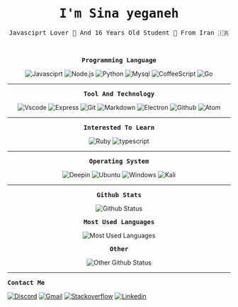 <p align="center"><h1 align="center"><samp> I'm Sina yeganeh </samp></h1></p>
<p align="center"><samp> Javasciprt Lover 💙 And 16 Years Old Student 📘 From Iran 🇮🇷 </samp></p>
<br>

<p align="center"><samp><strong>Programming Language</strong></samp></p>
<p align="center">
  <img src="https://img.shields.io/badge/-Javasciprt-black?style=for-the-badge&logo=javascript" alt="Javasciprt" />
  <img src="https://img.shields.io/badge/-Node.js-green?style=for-the-badge&logo=node.js&logoColor=black" alt="Node.js" />
  <img src="https://img.shields.io/badge/-Python-yellow?style=for-the-badge&logo=python" alt="Python" />
  <img src="https://img.shields.io/badge/-MySQL-orange?style=for-the-badge&logo=mysql&logoColor=blue" alt="Mysql" />
  <img src="https://img.shields.io/badge/-CoffeeScript-brown?style=for-the-badge&logo=coffeescript" alt="CoffeeScript" />
  <img src="https://img.shields.io/badge/-Go-blue?style=for-the-badge&logo=go" alt="Go" />
</p>

<hr>

<p align="center"><samp><strong>Tool And Technology</strong></samp></p>
<p align="center">
  <img src="https://img.shields.io/badge/-vscode-black?style=for-the-badge&logo=Visual-Studio-Code&logoColor=blue" alt="Vscode" />
  <img src="https://img.shields.io/badge/-Express.js-white?style=for-the-badge&logo=express&logoColor=black" alt="Express" />
  <img src="https://img.shields.io/badge/-git-gray?style=for-the-badge&logo=git" alt="Git" />
  <img src="https://img.shields.io/badge/-markdown-black?style=for-the-badge&logo=markdown" alt="Markdown" />
  <img src="https://img.shields.io/badge/-Electron.js-gray?style=for-the-badge&logo=electron" alt="Electron" />
  <img src="https://img.shields.io/badge/-Github-black?style=for-the-badge&logo=github" alt="Github" />
  <img src="https://img.shields.io/badge/-Atom-yellowgreen?style=for-the-badge&logo=atom" alt="Atom" />
</p>

<hr>

<p align="center"><samp><strong>Interested To Learn</strong></samp></p>
<p align="center">
  <img src="https://img.shields.io/badge/-Ruby-red?style=for-the-badge&logo=ruby" alt="Ruby" />
  <img src="https://img.shields.io/badge/-Typescript-black?style=for-the-badge&logo=typescript" alt="typescript" />
<hr>

<p align="center"><samp><strong>Operating System</strong></samp></p>
<p align="center">
  <img src="https://img.shields.io/badge/-Deepin-blue?style=for-the-badge&logo=deepin" alt="Deepin" />
  <img src="https://img.shields.io/badge/-Ubuntu-orange?style=for-the-badge&logo=ubuntu&logoColor=white" alt="Ubuntu" />
  <img src="https://img.shields.io/badge/-Windows-white?style=for-the-badge&logo=windows&logoColor=blue" alt="Windows" />
  <img src="https://img.shields.io/badge/-Kali-black?style=for-the-badge&logo=kali-linux" alt="Kali" />
</p>

<hr>

<p align="center"><samp><strong>Github Stats</strong></samp></p>
<p align="center">
  <img src="https://github-readme-stats.vercel.app/api?username=sina-yeganeh&show_icons=true&hide_border=true&count_private=true&theme=react" alt="Github Status" />
</p>

<p align="center"><samp><strong>Most Used Languages</strong></samp></p>
<p align="center">
  <img src="https://github-readme-stats.vercel.app/api/top-langs/?username=sina-yeganeh&theme=react&count_private=true&hide_border=true" alt="Most Used Languages" />
</p>

<p align="center"><samp><strong>Other</strong></samp></p>
<p align="center">
  <img src="https://github-readme-streak-stats.herokuapp.com/?user=sina-yeganeh&theme=react&hide_border=true" alt="Other Github Status" />
</p>

<hr>

<p><samp><strong>Contact Me</strong></samp></p>
<p> 
  <a href=""><img src="https://img.shields.io/badge/-Sina 7161-gray?style=for-the-badge&logo=discord" alt="Discord" /></a>
  <a href="https://sinayeganeh.dev@gmail.com/"><img src="https://img.shields.io/badge/-Gmail-red?style=for-the-badge&logo=gmail&logoColor=white" alt="Gmail" /></a>
  <a href="https://stackoverflow.com/users/16333198/sina-yeganeh"><img src="https://img.shields.io/badge/-Stackoverflow-white?style=for-the-badge&logo=stackoverflow" alt="Stackoverflow" /></a>
  <a href="https://www.linkedin.com/in/sina-yeganeh-982a48210/"><img src="https://img.shields.io/badge/-Linkedin-blue?style=for-the-badge&logo=linkedin" alt="Linkedin" /></a>
</p>

<!--
- 🔭 I’m currently working on ...
- 🌱 I’m currently learning ...
- 👯 I’m looking to collaborate on ...
- 🤔 I’m looking for help with ...
- 💬 Ask me about ...
- 📫 How to reach me: ...
- 😄 Pronouns: ...
- ⚡ Fun fact: ...
-->
